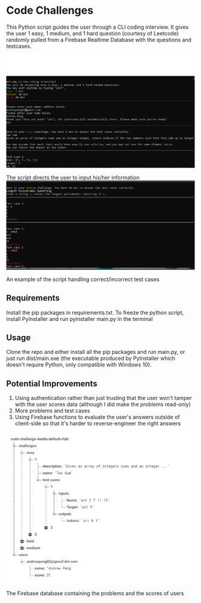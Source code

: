 # Code Challenges
This Python script guides the user through a CLI coding interview. It gives the user 1 easy, 1 medium, and 1 hard question (courtesy of Leetcode) randomly pulled from a Firebase Realtime Database with the questions and testcases. 

![](https://github.com/andrewpeng02/code-challenge/blob/main/README%20images/Screenshot%20app%201.png)

The script directs the user to input his/her information
![](https://github.com/andrewpeng02/code-challenge/blob/main/README%20images/Screenshot%20app%202.png)

An example of the script handling correct/incorrect test cases
## Requirements
Install the pip packages in requirements.txt. To freeze the python script, install PyInstaller and run pyinstaller main.py in the terminal

## Usage
Clone the repo and either install all the pip packages and run main.py, or just run dist/main.exe (the executable produced by PyInstaller which doesn't require Python, only compatible with Windows 10). 

## Potential Improvements
1. Using authentication rather than just trusting that the user won't tamper with the user scores data (although I did make the problems read-only)
2. More problems and test cases
3. Using Firebase functions to evaluate the user's answers outside of client-side so that it's harder to reverse-engineer the right answers

![The Firebase database containing the problems and the scores of users](https://github.com/andrewpeng02/code-challenge/blob/main/README%20images/Firebase.png)

The Firebase database containing the problems and the scores of users
